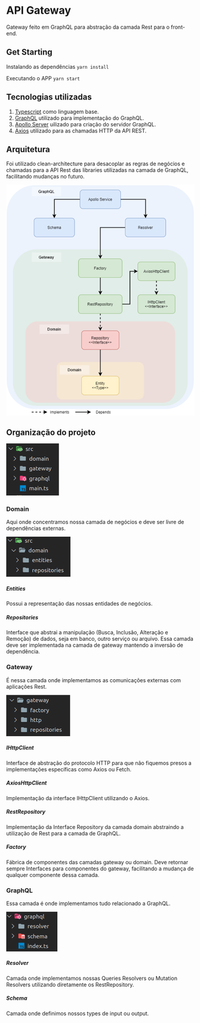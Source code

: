 # API Gateway

Gateway feito em GraphQL para abstração da camada Rest para o front-end.

## Get Starting

Instalando as dependências
`yarn install`

Executando o APP
`yarn start`

## Tecnologias utilizadas

1. [Typescript](https://www.typescriptlang.org/) como linguagem base.
2. [GraphQL](https://graphql.org/) utilizado para implementação do GraphQL.
3. [Apollo Server](https://www.apollographql.com/) uilizado para criação do servidor GraphQL.
4. [Axios](https://axios-http.com/) utilizado para as chamadas HTTP da API REST.

## Arquitetura

Foi utilizado clean-architecture para desacoplar as regras de negócios e chamadas para a API Rest das libraries utilizadas na camada de GraphQL, facilitando mudanças no futuro.

![GitHub Logo](/images/gateway-api-architecture.png)

## Organização do projeto

![GitHub Logo](/images/api-gateway.png)

### Domain

Aqui onde concentramos nossa camada de negócios e deve ser livre de dependências externas.

![GitHub Logo](/images/api-gateway-domain.png)

##### Entities

Possui a representação das nossas entidades de negócios.

##### Repositories

Interface que abstrai a manipulação (Busca, Inclusão, Alteração e Remoção) de dados, seja em banco, outro serviço ou arquivo. Essa camada deve ser implementada na camada de gateway mantendo a inversão de dependência.

### Gateway

É nessa camada onde implementamos as comunicações externas com aplicações Rest.

![GitHub Logo](/images/api-gateway-gateway.png)

##### IHttpClient

Interface de abstração do protocolo HTTP para que não fiquemos presos a implementações específicas como Axios ou Fetch.

##### AxiosHttpClient

Implementação da interface IHttpClient utilizando o Axios.

##### RestRepository

Implementação da Interface Repository da camada domain abstraindo a utilização de Rest para a camada de GraphQL.

##### Factory

Fábrica de componentes das camadas gateway ou domain. Deve retornar sempre Interfaces para componentes do gateway, facilitando a mudança de qualquer componente dessa camada.

### GraphQL

Essa camada é onde implementamos tudo relacionado a GraphQL.

![GitHub Logo](/images/api-gateway-graphql.png)

##### Resolver

Camada onde implementamos nossas Queries Resolvers ou Mutation Resolvers utilizando diretamente os RestRepository.

##### Schema

Camada onde definimos nossos types de input ou output.
